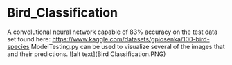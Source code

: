 # Bird_Classification

A convolutional neural network capable of 83% accuracy on the test data set found here: https://www.kaggle.com/datasets/gpiosenka/100-bird-species
ModelTesting.py can be used to visualize several of the images that and their predictions.
![alt text](Bird Classification.PNG)
